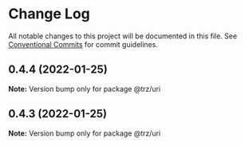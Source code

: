 # Change Log

All notable changes to this project will be documented in this file.
See [Conventional Commits](https://conventionalcommits.org) for commit guidelines.

## 0.4.4 (2022-01-25)

**Note:** Version bump only for package @trz/uri





## 0.4.3 (2022-01-25)

**Note:** Version bump only for package @trz/uri
